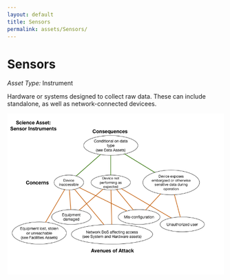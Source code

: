 ```yaml
---
layout: default
title: Sensors
permalink: assets/Sensors/
---
```


# Sensors

*Asset Type:*  Instrument

Hardware or systems designed to collect raw data.  These can include standalone, as well as network-connected devicees.

![Sensors](../../diagrams/Sensors.png)